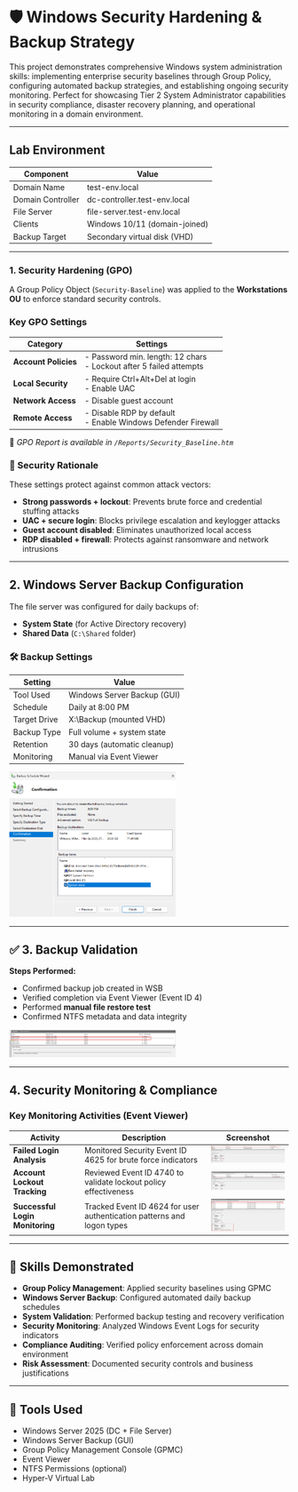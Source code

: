 # 🛡️ Windows Security Hardening & Backup Strategy

This project demonstrates comprehensive Windows system administration skills: implementing enterprise security baselines through Group Policy, configuring automated backup strategies, and establishing ongoing security monitoring. Perfect for showcasing Tier 2 System Administrator capabilities in security compliance, disaster recovery planning, and operational monitoring in a domain environment.

---

## Lab Environment

| Component        | Value                         |
|------------------|-------------------------------|
| Domain Name      | test-env.local                |
| Domain Controller| dc-controller.test-env.local  |
| File Server      | file-server.test-env.local    |
| Clients          | Windows 10/11 (domain-joined) |
| Backup Target    | Secondary virtual disk (VHD)  |

---

### 1. Security Hardening (GPO)

A Group Policy Object (`Security-Baseline`) was applied to the **Workstations OU** to enforce standard security controls.

###  Key GPO Settings

| Category              | Settings                                                                 |
|-----------------------|--------------------------------------------------------------------------|
| **Account Policies**  | - Password min. length: 12 chars<br>- Lockout after 5 failed attempts    |
| **Local Security**    | - Require Ctrl+Alt+Del at login<br>- Enable UAC                          |
| **Network Access**    | - Disable guest account                                                  |
| **Remote Access**     | - Disable RDP by default<br>- Enable Windows Defender Firewall           |

📁 *GPO Report is available in `/Reports/Security_Baseline.htm`*

### 🔐 Security Rationale

These settings protect against common attack vectors:
- **Strong passwords + lockout**: Prevents brute force and credential stuffing attacks
- **UAC + secure login**: Blocks privilege escalation and keylogger attacks  
- **Guest account disabled**: Eliminates unauthorized local access
- **RDP disabled + firewall**: Protects against ransomware and network intrusions

---

## 2. Windows Server Backup Configuration

The file server was configured for daily backups of:

- **System State** (for Active Directory recovery)  
- **Shared Data** (`C:\Shared` folder)

### 🛠️ Backup Settings

| Setting       | Value                          |
|---------------|--------------------------------|
| Tool Used     | Windows Server Backup (GUI)   |
| Schedule      | Daily at 8:00 PM              |
| Target Drive  | X:\Backup (mounted VHD)        |
| Backup Type   | Full volume + system state     |
| Retention     | 30 days (automatic cleanup)    |
| Monitoring    | Manual via Event Viewer        |

<img src="images/backup-schedule.png" alt="Backup Schedule" width="300">

---

## ✅ 3. Backup Validation

**Steps Performed:**
- Confirmed backup job created in WSB  
- Verified completion via Event Viewer (Event ID 4)  
- Performed **manual file restore test**  
- Confirmed NTFS metadata and data integrity

<img src="images/event4.png" alt="Event 4" width="300">

---

## 4. Security Monitoring & Compliance

### Key Monitoring Activities (Event Viewer)

| Activity | Description | Screenshot |
|----------|-------------|------------|
| **Failed Login Analysis** | Monitored Security Event ID 4625 for brute force indicators | <img src="images/failed-logins.png" alt="Failed Login Events" width="250"> |
| **Account Lockout Tracking** | Reviewed Event ID 4740 to validate lockout policy effectiveness | <img src="images/account-lockout.png" alt="Account Lockout Events" width="250"> |
| **Successful Login Monitoring** | Tracked Event ID 4624 for user authentication patterns and logon types | <img src="images/successful-logins.png" alt="Successful Login Events" width="250"> |


---

## 🧠 Skills Demonstrated

- **Group Policy Management**: Applied security baselines using GPMC
- **Windows Server Backup**: Configured automated daily backup schedules  
- **System Validation**: Performed backup testing and recovery verification
- **Security Monitoring**: Analyzed Windows Event Logs for security indicators
- **Compliance Auditing**: Verified policy enforcement across domain environment
- **Risk Assessment**: Documented security controls and business justifications

---

## 🧰 Tools Used

- Windows Server 2025 (DC + File Server)  
- Windows Server Backup (GUI)  
- Group Policy Management Console (GPMC)  
- Event Viewer  
- NTFS Permissions (optional)  
- Hyper-V Virtual Lab

